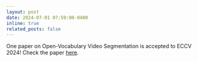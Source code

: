 ```yaml
---
layout: post
date: 2024-07-01 07:59:00-0400
inline: true
related_posts: false
---
```


One paper on Open-Vocabulary Video Segmentation is accepted to ECCV 2024! Check the paper [here](https://arxiv.org/abs/2407.07427).

